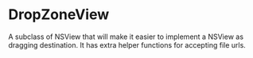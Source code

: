 # DropZoneView
A subclass of NSView that will make it easier to implement a NSView as dragging destination. It has extra helper functions for accepting file urls.
